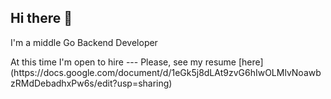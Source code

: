 ## Hi there :vulcan_salute:  
<P> I'm a middle Go Backend Developer
<P> At this time I'm open to hire
---
Please, see my resume [here](https://docs.google.com/document/d/1eGk5j8dLAt9zvG6hIwOLMlvNoawbzRMdDebadhxPw6s/edit?usp=sharing)